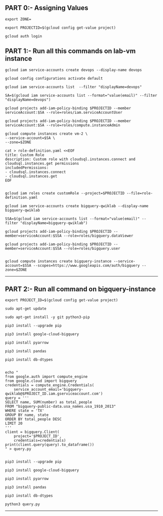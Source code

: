 ## PART 0:-  Assigning Values 

```
export ZONE=
```

```
export PROJECTID=$(gcloud config get-value project)

gcloud auth login
```

## PART 1:-  Run all this commands on lab-vm instance 

```
gcloud iam service-accounts create devops --display-name devops

gcloud config configurations activate default

gcloud iam service-accounts list  --filter "displayName=devops"

SA=$(gcloud iam service-accounts list --format="value(email)" --filter "displayName=devops")

gcloud projects add-iam-policy-binding $PROJECTID --member serviceAccount:$SA --role=roles/iam.serviceAccountUser

gcloud projects add-iam-policy-binding $PROJECTID --member serviceAccount:$SA --role=roles/compute.instanceAdmin

gcloud compute instances create vm-2 \
--service-account=$SA \
--zone=$ZONE

cat > role-definition.yaml <<EOF
title: Custom Role
description: Custom role with cloudsql.instances.connect and cloudsql.instances.get permissions
includedPermissions:
- cloudsql.instances.connect
- cloudsql.instances.get
EOF


gcloud iam roles create customRole --project=$PROJECTID --file=role-definition.yaml

gcloud iam service-accounts create bigquery-qwiklab --display-name bigquery-qwiklab

SSA=$(gcloud iam service-accounts list --format="value(email)" --filter "displayName=bigquery-qwiklab")

gcloud projects add-iam-policy-binding $PROJECTID --member=serviceAccount:$SSA --role=roles/bigquery.dataViewer

gcloud projects add-iam-policy-binding $PROJECTID --member=serviceAccount:$SSA --role=roles/bigquery.user


gcloud compute instances create bigquery-instance --service-account=$SSA --scopes=https://www.googleapis.com/auth/bigquery --zone=$ZONE
```
---

## PART 2:- Run all command on bigquery-instance

```
export PROJECT_ID=$(gcloud config get-value project)

sudo apt-get update

sudo apt-get install -y git python3-pip

pip3 install --upgrade pip

pip3 install google-cloud-bigquery

pip3 install pyarrow

pip3 install pandas

pip3 install db-dtypes


echo "
from google.auth import compute_engine
from google.cloud import bigquery
credentials = compute_engine.Credentials(
    service_account_email='bigquery-qwiklab@$PROJECT_ID.iam.gserviceaccount.com')
query = '''
SELECT name, SUM(number) as total_people
FROM "bigquery-public-data.usa_names.usa_1910_2013"
WHERE state = 'TX'
GROUP BY name, state
ORDER BY total_people DESC
LIMIT 20
'''
client = bigquery.Client(
    project='$PROJECT_ID',
    credentials=credentials)
print(client.query(query).to_dataframe())
" > query.py


pip3 install --upgrade pip

pip3 install google-cloud-bigquery

pip3 install pyarrow

pip3 install pandas

pip3 install db-dtypes

python3 query.py
```





-----------------------------------------------------------------------------------------------------------------------------------------------------------------------------------------------------------------------------------------------------------------------------------------------------------------------------------------------------------------------------------------------------------------------------------------------------------------------------------------------------------------------------------------------------------
